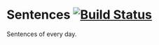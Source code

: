 # Sentences [![Build Status](https://drone.birkhoff.me/api/badges/BirkhoffLee/Sentences/status.svg)](https://drone.birkhoff.me/BirkhoffLee/Sentences)
Sentences of every day.
